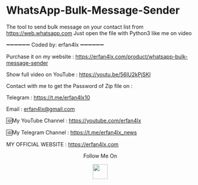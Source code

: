 # WhatsApp-Bulk-Message-Sender
The tool to send bulk message on your contact list from https://web.whatsapp.com
Just open the file with Python3 like me on video

➖➖➖➖➖➖
Coded by: erfan4lx
➖➖➖➖➖➖

Purchase it on my website : https://erfan4lx.com/product/whatsapp-bulk-message-sender

Show full video on YouTube : https://youtu.be/56lU2kPjSKI

Contact with me to get the Password of Zip file on :

 Telegram : https://t.me/erfan4lx10
  
 Email : erfan4lx@gmail.com

🆔My YouTube Channel : https://youtube.com/erfan4lx

🆔My Telegram Channel : https://t.me/erfan4lx_news

 MY OFFICIAL WEBSITE : https://erfan4lx.com

<p align="center">
  Follow Me On
</p>
<p align="center">
  <a href="https://www.youtube.com/c/erfan4lx?sub_confirmation=1">
    <img src="https://www.iconsdb.com/icons/preview/black/youtube-4-xxl.png" width="40" height="40">
  </a>
</p>
